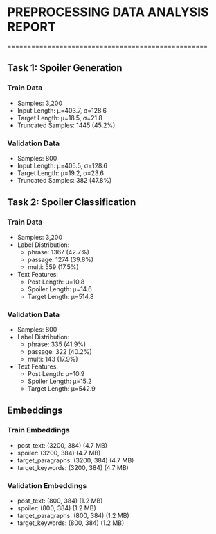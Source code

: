 # PREPROCESSING DATA ANALYSIS REPORT
==================================================

## Task 1: Spoiler Generation

### Train Data
- Samples: 3,200
- Input Length: μ=403.7, σ=128.6
- Target Length: μ=18.5, σ=21.8
- Truncated Samples: 1445 (45.2%)

### Validation Data
- Samples: 800
- Input Length: μ=405.5, σ=128.6
- Target Length: μ=19.2, σ=23.6
- Truncated Samples: 382 (47.8%)

## Task 2: Spoiler Classification

### Train Data
- Samples: 3,200
- Label Distribution:
  - phrase: 1367 (42.7%)
  - passage: 1274 (39.8%)
  - multi: 559 (17.5%)
- Text Features:
  - Post Length: μ=10.8
  - Spoiler Length: μ=14.6
  - Target Length: μ=514.8

### Validation Data
- Samples: 800
- Label Distribution:
  - phrase: 335 (41.9%)
  - passage: 322 (40.2%)
  - multi: 143 (17.9%)
- Text Features:
  - Post Length: μ=10.9
  - Spoiler Length: μ=15.2
  - Target Length: μ=542.9

## Embeddings

### Train Embeddings
- post_text: (3200, 384) (4.7 MB)
- spoiler: (3200, 384) (4.7 MB)
- target_paragraphs: (3200, 384) (4.7 MB)
- target_keywords: (3200, 384) (4.7 MB)

### Validation Embeddings
- post_text: (800, 384) (1.2 MB)
- spoiler: (800, 384) (1.2 MB)
- target_paragraphs: (800, 384) (1.2 MB)
- target_keywords: (800, 384) (1.2 MB)
